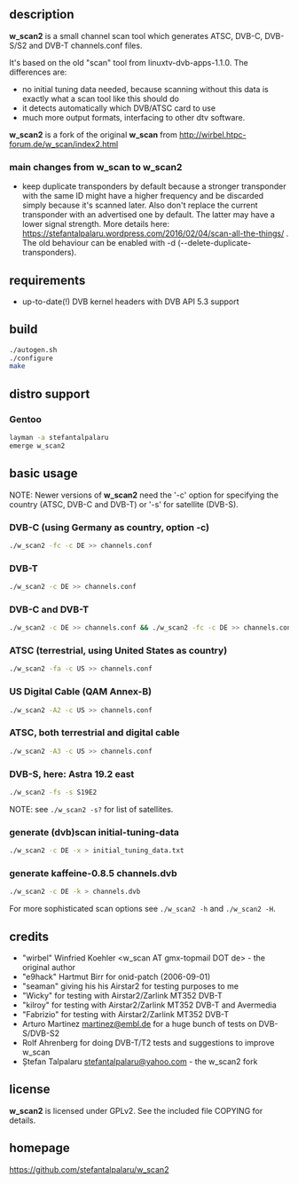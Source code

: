 ## description

**w\_scan2** is a small channel scan tool which generates ATSC, DVB-C, DVB-S/S2 and DVB-T channels.conf files.

It's based on the old "scan" tool from linuxtv-dvb-apps-1.1.0. The differences are:
- no initial tuning data needed, because scanning without this data is exactly
  what a scan tool like this should do
- it detects automatically which DVB/ATSC card to use
- much more output formats, interfacing to other dtv software.

**w\_scan2** is a fork of the original **w\_scan** from http://wirbel.htpc-forum.de/w_scan/index2.html

### main changes from **w\_scan** to **w\_scan2**

- keep duplicate transponders by default because a stronger transponder with
  the same ID might have a higher frequency and be discarded simply because
  it's scanned later. Also don't replace the current transponder with an
  advertised one by default. The latter may have a lower signal strength.
  More details here:
  https://stefantalpalaru.wordpress.com/2016/02/04/scan-all-the-things/ .
  The old behaviour can be enabled with -d (--delete-duplicate-transponders).

## requirements

- up-to-date(!) DVB kernel headers with DVB API 5.3 support

## build

```sh
./autogen.sh
./configure
make
```

## distro support

### Gentoo

```sh
layman -a stefantalpalaru
emerge w_scan2
```

## basic usage

NOTE: Newer versions of **w\_scan2** need the '-c' option for specifying the
country (ATSC, DVB-C and DVB-T) or '-s' for satellite (DVB-S).


### DVB-C (using Germany as country, option -c)

```sh
./w_scan2 -fc -c DE >> channels.conf
```

### DVB-T

```sh
./w_scan2 -c DE >> channels.conf
```

### DVB-C and DVB-T

```sh
./w_scan2 -c DE >> channels.conf && ./w_scan2 -fc -c DE >> channels.conf
```

### ATSC (terrestrial, using United States as country)

```sh
./w_scan2 -fa -c US >> channels.conf
```

### US Digital Cable (QAM Annex-B)

```sh
./w_scan2 -A2 -c US >> channels.conf
```

### ATSC, both terrestrial and digital cable

```sh
./w_scan2 -A3 -c US >> channels.conf
```

### DVB-S, here: Astra 19.2 east

```sh
./w_scan2 -fs -s S19E2
```

NOTE: see ```./w_scan2 -s?``` for list of satellites.

### generate (dvb)scan initial-tuning-data

```sh
./w_scan2 -c DE -x > initial_tuning_data.txt
```

### generate kaffeine-0.8.5 channels.dvb

```sh
./w_scan2 -c DE -k > channels.dvb
```

For more sophisticated scan options see ```./w_scan2 -h``` and ```./w_scan2 -H```.

## credits

- "wirbel" Winfried Koehler <w_scan AT gmx-topmail DOT de> - the original author
- "e9hack" Hartmut Birr for onid-patch (2006-09-01)
- "seaman" giving his his Airstar2 for testing purposes to me
- "Wicky" for testing with Airstar2/Zarlink MT352 DVB-T
- "kilroy" for testing with Airstar2/Zarlink MT352 DVB-T and Avermedia
- "Fabrizio" for testing with Airstar2/Zarlink MT352 DVB-T
- Arturo Martinez <martinez@embl.de> for a huge bunch of tests on DVB-S/DVB-S2
- Rolf Ahrenberg for doing DVB-T/T2 tests and suggestions to improve w\_scan
- Ștefan Talpalaru <stefantalpalaru@yahoo.com> - the w\_scan2 fork

## license

**w\_scan2** is licensed under GPLv2. See the included file COPYING for details.

## homepage

https://github.com/stefantalpalaru/w_scan2

